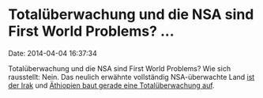 Totalüberwachung und die NSA sind First World Problems? \...
============================================================

Date: 2014-04-04 16:37:34

Totalüberwachung und die NSA sind First World Problems? Wie sich
rausstellt: Nein. Das neulich erwähnte vollständig NSA-überwachte Land
[ist der
Irak](https://firstlook.org/theintercept/2014/03/31/nsa-worlds-blows-top-secret-program/)
und [Äthiopien baut gerade eine Totalüberwachung
auf](http://www.techdirt.com/articles/20140331/10061126749/towards-total-surveillance-state-ethiopia.shtml).
